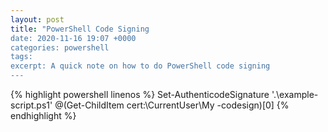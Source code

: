 ```yaml
---
layout: post
title: "PowerShell Code Signing
date: 2020-11-16 19:07 +0000
categories: powershell
tags: 
excerpt: A quick note on how to do PowerShell code signing
---
```



{% highlight powershell linenos %}
Set-AuthenticodeSignature '.\example-script.ps1' @(Get-ChildItem cert:\CurrentUser\My -codesign)[0]
{% endhighlight %}

